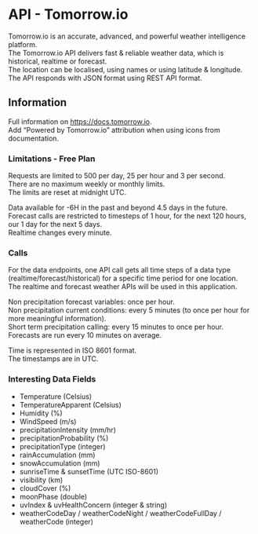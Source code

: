 # API - Tomorrow.io

Tomorrow.io is an accurate, advanced, and powerful weather intelligence platform.  
The Tomorrow.io API delivers fast & reliable weather data, which is historical, realtime or forecast.  
The location can be localised, using names or using latitude & longitude.
The API responds with JSON format using REST API format.

## Information

Full information on <https://docs.tomorrow.io>.  
Add “Powered by Tomorrow.io” attribution when using icons from documentation.

### Limitations - Free Plan

Requests are limited to 500 per day, 25 per hour and 3 per second.  
There are no maximum weekly or monthly limits.  
The limits are reset at midnight UTC.

Data available for -6H in the past and beyond 4.5 days in the future.  
Forecast calls are restricted to timesteps of 1 hour, for the next 120 hours, our 1 day for the next 5 days.  
Realtime changes every minute.

### Calls

For the data endpoints, one API call gets all time steps of a data type (realtime/forecast/historical) for a specific time period for one location.  
The realtime and forecast weather APIs will be used in this application.

Non precipitation forecast variables: once per hour.  
Non precipitation current conditions: every 5 minutes (to once per hour for more meaningful information).  
Short term precipitation calling: every 15 minutes to once per hour.  
Forecasts are run every 10 minutes on average.

Time is represented in ISO 8601 format.  
The timestamps are in UTC.  

### Interesting Data Fields

* Temperature (Celsius)
* TemperatureApparent (Celsius)
* Humidity (%)
* WindSpeed (m/s)
* precipitationIntensity (mm/hr)
* precipitationProbability (%)
* precipitationType  (integer)
* rainAccumulation (mm)
* snowAccumulation (mm)
* sunriseTime & sunsetTime (UTC ISO-8601)
* visibility (km)
* cloudCover (%)
* moonPhase (double)
* uvIndex & uvHealthConcern (integer & string)
* weatherCodeDay / weatherCodeNight / weatherCodeFullDay / weatherCode (integer)
